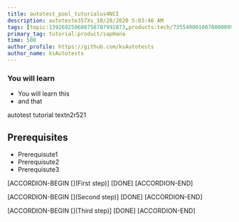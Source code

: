 ```yaml
---
title: autotest_pool_tutorialus4NCI
description: autoteste357Xs_10/28/2020 5:03:46 AM
tags: [topic:139269250608756787992873,products:tech/73554900100700000996,tutorial:experience/advanced]
primary_tag: tutorial:product/sapHana
time: 508
author_profile: https://github.com/ksAutotests
author_name: ksAutotests
---
```

### You will learn
- You will learn this
- and that

autotest tutorial textn2r521

## Prerequisites
- Prerequisute1
- Prerequisute2
- Prerequisute3

[ACCORDION-BEGIN [](First step)]
[DONE]
[ACCORDION-END]

[ACCORDION-BEGIN [](Second step)]
[DONE]
[ACCORDION-END]

[ACCORDION-BEGIN [](Third step)]
[DONE]
[ACCORDION-END]

